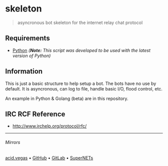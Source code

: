 # skeleton
> asyncronous bot skeleton for the internet relay chat protocol

## Requirements
* [Python](https://www.python.org/downloads/) *(**Note:** This script was developed to be used with the latest version of Python)*

## Information
This is just a basic structure to help setup a bot. The bots have no use by default. It is asyncronous, can log to file, handle basic I/O, flood control, etc.

An example in Python & Golang (beta) are in this repository.

## IRC RCF Reference
- http://www.irchelp.org/protocol/rfc/

___

###### Mirrors
[acid.vegas](https://git.acid.vegas/skeleton) • [GitHub](https://github.com/acidvegas/skeleton) • [GitLab](https://gitlab.com/acidvegas/skeleton) • [SuperNETs](https://git.supernets.org/acidvegas/skeleton)
